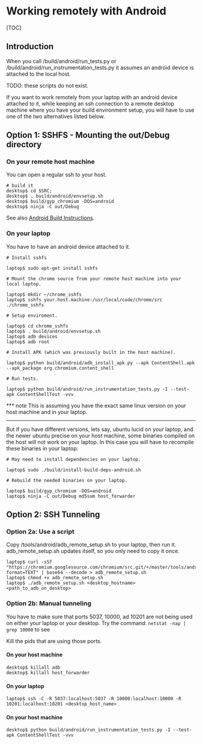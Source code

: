 # Working remotely with Android

[TOC]


## Introduction

When you call /build/android/run_tests.py or
/build/android/run_instrumentation_tests.py it assumes an android device
is attached to the local host.

TODO: these scripts do not exist.

If you want to work remotely from your laptop with an android device attached to
it, while keeping an ssh connection to a remote desktop machine where you have
your build environment setup, you will have to use one of the two alternatives
listed below.

## Option 1: SSHFS - Mounting the out/Debug directory

### On your remote host machine

You can open a regular ssh to your host.

    # build it
    desktop$ cd $SRC;
    desktop$ . build/android/envsetup.sh
    desktop$ build/gyp_chromium -DOS=android
    desktop$ ninja -C out/Debug

See also
[Android Build Instructions](https://www.chromium.org/developers/how-tos/android-build-instructions).

### On your laptop

You have to have an android device attached to it.

```shell
# Install sshfs

laptop$ sudo apt-get install sshfs

# Mount the chrome source from your remote host machine into your local laptop.

laptop$ mkdir ~/chrome_sshfs
laptop$ sshfs your.host.machine:/usr/local/code/chrome/src ./chrome_sshfs

# Setup enviroment.

laptop$ cd chrome_sshfs
laptop$ . build/android/envsetup.sh
laptop$ adb devices
laptop$ adb root

# Install APK (which was previously built in the host machine).

laptop$ python build/android/adb_install_apk.py --apk ContentShell.apk --apk_package org.chromium.content_shell

# Run tests.

laptop$ python build/android/run_instrumentation_tests.py -I --test-apk ContentShellTest -vvv
```

*** note
This is assuming you have the exact same linux version on your host machine and
in your laptop.
***

But if you have different versions, lets say, ubuntu lucid on your laptop, and the newer ubuntu precise on your host machine, some binaries compiled on the host will not work on your laptop.
In this case you will have to recompile these binaries in your laptop:

```shell
# May need to install dependencies on your laptop.

laptop$ sudo ./build/install-build-deps-android.sh

# Rebuild the needed binaries on your laptop.

laptop$ build/gyp_chromium -DOS=android
laptop$ ninja -C out/Debug md5sum host_forwarder
```

## Option 2: SSH Tunneling

### Option 2a: Use a script

Copy /tools/android/adb_remote_setup.sh to your laptop, then run it.
adb_remote_setup.sh updates itself, so you only need to copy it once.

```shell
laptop$ curl -sSf "https://chromium.googlesource.com/chromium/src.git/+/master/tools/android/adb_remote_setup.sh?format=TEXT" | base64 --decode > adb_remote_setup.sh
laptop$ chmod +x adb_remote_setup.sh
laptop$ ./adb_remote_setup.sh <desktop_hostname> <path_to_adb_on_desktop>
```

### Option 2b: Manual tunneling

You have to make sure that ports 5037, 10000, ad 10201 are not being used on
either your laptop or your desktop. Try the command: `netstat -nap | grep 10000`
to see

Kill the pids that are using those ports.

#### On your host machine

```shell
desktop$ killall adb
desktop$ killall host_forwarder
```

#### On your laptop

```shell
laptop$ ssh -C -R 5037:localhost:5037 -R 10000:localhost:10000 -R 10201:localhost:10201 <desktop_host_name>
```

#### On your host machine

```shell
desktop$ python build/android/run_instrumentation_tests.py -I --test-apk ContentShellTest -vvv
```
